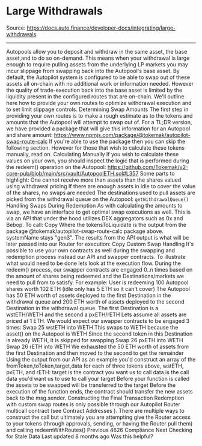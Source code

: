# Large Withdrawals

Source: https://docs.auto.finance/developer-docs/integrating/large-withdrawals

---

Autopools allow you to deposit and withdraw in the same asset, the base asset,and to do so on-demand. This means when your withdrawal is large enough to require pulling assets from the underlying LP markets you may incur slippage from swapping back into the Autopool's base asset.
By default, the Autopilot system is configured to be able to swap out of these assets all on-chain with no additional work or information needed. However the quality of trade-execution back into the base asset is limited by the liquidity present in the configured routes that are on-chain. We'll outline here how to provide your own routes to optimize withdrawal execution and to set limit slippage controls.
Determining Swap Amounts
The first step in providing your own routes is to make a rough estimate as to the tokens and amounts that the Autopool will attempt to swap out of. For a TL;DR version, we have provided a package that will give this information for an Autopool and share amount:
https://www.npmjs.com/package/@tokemak/autopilot-swap-route-calc
If you're able to use the package then you can skip the following section. However for those that wish to calculate these tokens manually, read on.
Calculating Manually
If you wish to calculate these values on your own, you should inspect the logic that is performed during the
redeem()
operation on the Autopool:
https://github.com/Tokemak/v2-core-pub/blob/main/src/vault/AutopoolETH.sol#L357
Some parts to highlight:
One cannot receive more than assets than the shares valued using withdrawal pricing
If there are enough assets in idle to cover the value of the shares, no swaps are needed
The destinations used to pull assets are picked from the withdrawal queue on the Autopool: `getWithdrawalQueue()`
Handling Swaps During Redemption
As with calculating the amounts to swap, we have an interface to get optimal swap executions as well. This is via an API that under the hood utilizes DEX aggregators such as 0x and Bebop. To call:
Copy
Where the
tokensToLiquidate
is the output from the package
@tokemak/autopilot-swap-route-calc
package above.
systemName
stays "gen3".
The
results
from the API output is what will be later passed into our Router for execution:
Copy
Custom Swap Handling
It's possible to use your own contracts as well during the swapping and redemption process instead our API and swapper contracts. To illustrate what would need to be done lets look at the execution flow.
During the
redeem()
process, our swapper contracts are engaged 0..n times based on the amount of shares being redeemed and the Destinations/markets we need to pull from to satisfy. For example:
User is redeeming 100 Autopool shares worth 102 ETH (idle only has 5 ETH so it can't cover)
The Autopool has 50 ETH worth of assets deployed to the first Destination in the withdrawal queue and 200 ETH worth of assets deployed to the second Destination in the withdrawal queue.
The first Destination is a wstETH/WETH and the second a pxETH/rETH
Lets assume all assets are priced at 1 ETH. 
We would expect our swapper contracts to be engaged 3 times:
Swap 25 wstETH into WETH
This swaps to WETH because the asset() on the Autopool is WETH
Since the second token in this Destination is already WETH, it is skipped for swapping
Swap 26 pxETH into WETH
Swap 26 rETH into WETH
We exhausted the 50 ETH worth of assets from the first Destination and then moved to the second to get the remainder
Using the output from our API as an example you'd construct an array of the
fromToken,toToken,target,data
for each of three tokens above, wstETH, pxETH, and rETH:
target
is the contract you want us to call
data
is the call data you'd want us to use to call your
target
Before your function is called the assets to be swapped will be transferred to the
target
Before the execution of the function ends, the contract should transfer the new assets back to the msg.sender.
Constructing the Final Transaction
Redemption with custom swap routes is only possible through our Autopilot Router multicall contract (see
Contract Addresses
).  There are multiple ways to construct the call but ultimately you are attempting give the Router access to your tokens (through approvals, sending, or having the Router pull them) and calling
redeemWithRoutes()
Previous
4626 Compliance
Next
Checking for Stale Data
Last updated
8 months ago
Was this helpful?
